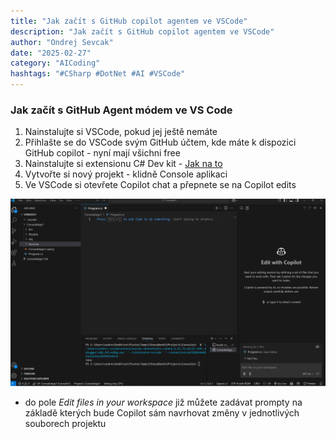 ```yaml
---
title: "Jak začít s GitHub copilot agentem ve VSCode"
description: "Jak začít s GitHub copilot agentem ve VSCode"
author: "Ondrej Sevcak"
date: "2025-02-27"
category: "AICoding"
hashtags: "#CSharp #DotNet #AI #VSCode"
---
```


### Jak začít s GitHub Agent módem ve VS Code

1. Nainstalujte si VSCode, pokud jej ještě nemáte
2. Přihlašte se do VSCode svým GitHub účtem, kde máte k dispozici GitHub copilot - nyní mají všichni free
3. Nainstalujte si extensionu C# Dev kit - [Jak na to](https://code.visualstudio.com/docs/csharp/get-started)
4. Vytvořte si nový projekt - klidně Console aplikaci
5. Ve VSCode si otevřete Copilot chat a přepnete se na Copilot edits

![VSCode](https://raw.githubusercontent.com/OndrejSevcak/BlazorBlogStorage/refs/heads/main/Posts/AICoding/GHCopilotEditsVSCode.png)


- do pole *Edit files in your workspace* již můžete zadávat prompty na základě kterých bude Copilot sám navrhovat změny v jednotlivých souborech projektu


